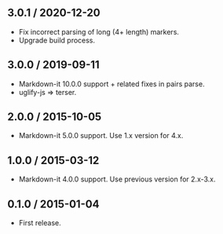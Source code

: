 3.0.1 / 2020-12-20
------------------

- Fix incorrect parsing of long (4+ length) markers.
- Upgrade build process.


3.0.0 / 2019-09-11
------------------

- Markdown-it 10.0.0 support + related fixes in pairs parse.
- uglify-js => terser.


2.0.0 / 2015-10-05
------------------

- Markdown-it 5.0.0 support. Use 1.x version for 4.x.


1.0.0 / 2015-03-12
------------------

- Markdown-it 4.0.0 support. Use previous version for 2.x-3.x.


0.1.0 / 2015-01-04
------------------

- First release.
